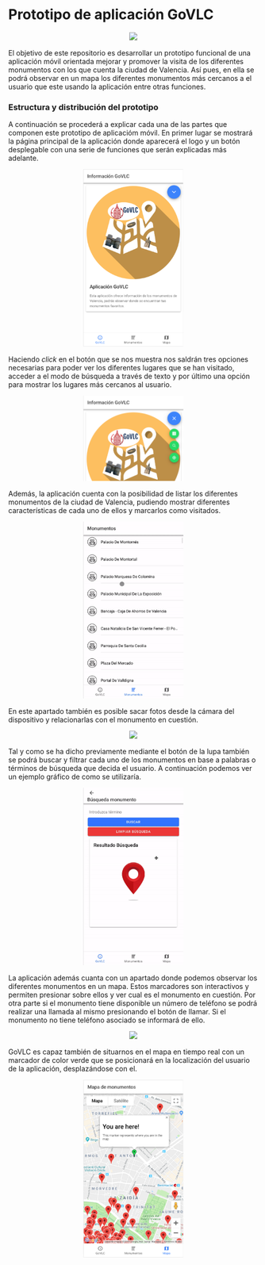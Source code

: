 # Prototipo de aplicación GoVLC
<p align="center">
<img src="https://tech.tribalyte.eu/wp-content/uploads/2018/05/ionic.png" width="20%" heith="20%">
</p>
El objetivo de este repositorio es desarrollar un prototipo funcional de una aplicación móvil orientada mejorar y 
promover la visita de los diferentes monumentos con los que cuenta la ciudad de Valencia. Así pues, en ella se podrá observar en un mapa los diferentes monumentos más cercanos a el usuario que este usando la aplicación entre otras funciones.

### Estructura y distribución del prototipo

A continuación se procederá a explicar cada una de las partes que componen este prototipo de aplicacióm móvil. En primer lugar se mostrará la página principal de la aplicación donde aparecerá el logo y un botón desplegable con una serie de funciones que serán explicadas más adelante.

<p align="center">
<img src="https://github.com/DarwinGonzalez/Ionic-GoVLC/blob/master/src/assets/images/landingtab.png?raw=true" width="40%">
</p>


Haciendo *click* en el botón que se nos muestra nos saldrán tres opciones necesarias para poder ver los diferentes lugares que se han visitado, acceder a el modo de búsqueda a través de texto y por último una opción para mostrar los lugares más cercanos al usuario.
<p align="center">
<img src="https://github.com/DarwinGonzalez/Ionic-GoVLC/blob/master/src/assets/images/optionslandingpage.png?raw=true" width="40%">
</p>

Además, la aplicación cuenta con la posibilidad de listar los diferentes monumentos de la ciudad de Valencia, pudiendo mostrar diferentes características de cada uno de ellos y marcarlos como visitados.
<p align="center">
<img src="https://github.com/DarwinGonzalez/Ionic-GoVLC/blob/master/src/assets/images/monuments_list.gif?raw=true" width="40%">
</p>

En este apartado también es posible sacar fotos desde la cámara del dispositivo y relacionarlas con el monumento en cuestión.
<p align="center">
<img src="https://github.com/DarwinGonzalez/Ionic-GoVLC/blob/master/src/assets/images/takephoto.gif?raw=true" width="40%">
</p>

Tal y como se ha dicho previamente mediante el botón de la lupa también se podrá buscar y filtrar cada uno de los monumentos en base a palabras o términos de búsqueda que decida el usuario. A continuación podemos ver un ejemplo gráfico de como se utilizaría.

<p align="center">
<img src="https://github.com/DarwinGonzalez/Ionic-GoVLC/blob/master/src/assets/images/search.gif?raw=true" width="40%">
</p>

La aplicación además cuanta con un apartado donde podemos observar los diferentes monumentos en un mapa. Estos marcadores son interactivos y permiten presionar sobre ellos y ver cual es el monumento en cuestión. Por otra parte si el monumento tiene disponible un número de teléfono se podrá realizar una llamada al mismo presionando el botón de llamar. Si el monumento no tiene teléfono asociado se informará de ello.

<p align="center">
<img src="https://github.com/DarwinGonzalez/Ionic-GoVLC/blob/master/src/assets/images/markers.gif?raw=true" width="40%">
</p>

GoVLC es capaz también de situarnos en el mapa en tiempo real con un marcador de color verde que se posicionará en la localización del usuario de la aplicación, desplazándose con el.
<p align="center">
<img src="https://github.com/DarwinGonzalez/Ionic-GoVLC/blob/master/src/assets/images/usermarker.png?raw=true" width="40%">
</p>

